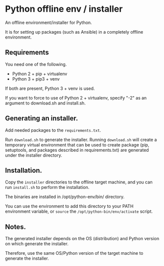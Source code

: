 # Python offline env / installer

An offline environment/installer for Python.

It is for setting up packages (such as Ansible) in a completely offline environment.

## Requirements

You need one of the following.

* Python 2 + pip + virtualenv
* Python 3 + pip3 + venv

If both are present, Python 3 + venv is used.

If you want to force to use of Python 2 + virtualenv, specify "-2" as an argument to download.sh and install.sh.

## Generating an installer.

Add needed packages to the `requirements.txt`.

Run `download.sh` to generate the installer.
Running `download.sh` will create a temporary virtual environment that can be used to create package (pip, setuptools, and packages described in requirements.txt) are generated under the installer directory.

## Installation.

Copy the `installer` directories to the offline target machine, and you can run `install.sh` to perform the installation.

The binaries are installed in /opt/python-env/bin/ directory.

You can use the environment to add this directory to your PATH environment variable, or `source` the `/opt/python-bin/env/activate` script.

## Notes.

The generated installer depends on the OS (distribution) and Python version on which generate the installer.

Therefore, use the same OS/Python version of the target machine to generate the installer.
